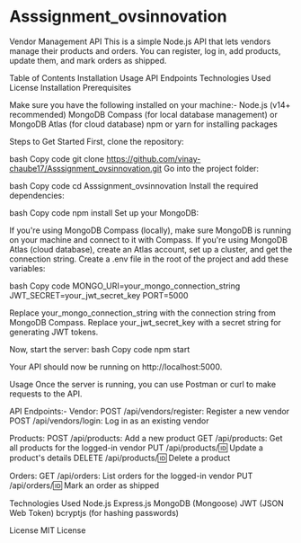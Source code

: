 # Asssignment_ovsinnovation
Vendor Management API
This is a simple Node.js API that lets vendors manage their products and orders. You can register, log in, add products, update them, and mark orders as shipped.

Table of Contents
Installation
Usage
API Endpoints
Technologies Used
License
Installation
Prerequisites


Make sure you have the following installed on your machine:-
Node.js (v14+ recommended)
MongoDB Compass (for local database management) or MongoDB Atlas (for cloud database)
npm or yarn for installing packages



Steps to Get Started
First, clone the repository:

bash
Copy code
git clone https://github.com/vinay-chaube17/Asssignment_ovsinnovation.git
Go into the project folder:

bash
Copy code
cd Asssignment_ovsinnovation
Install the required dependencies:

bash
Copy code
npm install
Set up your MongoDB:

If you're using MongoDB Compass (locally), make sure MongoDB is running on your machine and connect to it with Compass.
If you're using MongoDB Atlas (cloud database), create an Atlas account, set up a cluster, and get the connection string.
Create a .env file in the root of the project and add these variables:

bash
Copy code
MONGO_URI=your_mongo_connection_string
JWT_SECRET=your_jwt_secret_key
PORT=5000


Replace your_mongo_connection_string with the connection string from MongoDB Compass.
Replace your_jwt_secret_key with a secret string for generating JWT tokens.


Now, start the server:
bash
Copy code
npm start


Your API should now be running on http://localhost:5000.

Usage
Once the server is running, you can use Postman or curl to make requests to the API.

API Endpoints:-
Vendor:
POST /api/vendors/register: Register a new vendor
POST /api/vendors/login: Log in as an existing vendor

Products:
POST /api/products: Add a new product
GET /api/products: Get all products for the logged-in vendor
PUT /api/products/:id: Update a product's details
DELETE /api/products/:id: Delete a product

Orders:
GET /api/orders: List orders for the logged-in vendor
PUT /api/orders/:id: Mark an order as shipped


Technologies Used
Node.js
Express.js
MongoDB (Mongoose)
JWT (JSON Web Token)
bcryptjs (for hashing passwords)


License
MIT License
